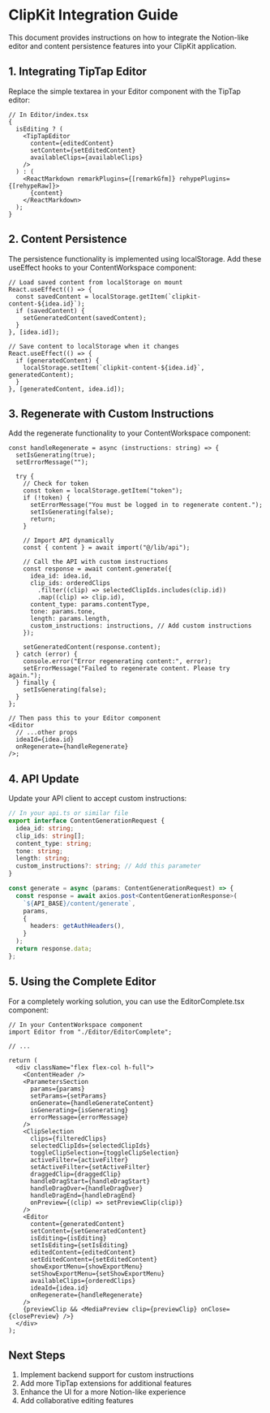 # ClipKit Integration Guide

This document provides instructions on how to integrate the Notion-like editor and content persistence features into your ClipKit application.

## 1. Integrating TipTap Editor

Replace the simple textarea in your Editor component with the TipTap editor:

```tsx
// In Editor/index.tsx
{
  isEditing ? (
    <TipTapEditor
      content={editedContent}
      setContent={setEditedContent}
      availableClips={availableClips}
    />
  ) : (
    <ReactMarkdown remarkPlugins={[remarkGfm]} rehypePlugins={[rehypeRaw]}>
      {content}
    </ReactMarkdown>
  );
}
```

## 2. Content Persistence

The persistence functionality is implemented using localStorage. Add these useEffect hooks to your ContentWorkspace component:

```tsx
// Load saved content from localStorage on mount
React.useEffect(() => {
  const savedContent = localStorage.getItem(`clipkit-content-${idea.id}`);
  if (savedContent) {
    setGeneratedContent(savedContent);
  }
}, [idea.id]);

// Save content to localStorage when it changes
React.useEffect(() => {
  if (generatedContent) {
    localStorage.setItem(`clipkit-content-${idea.id}`, generatedContent);
  }
}, [generatedContent, idea.id]);
```

## 3. Regenerate with Custom Instructions

Add the regenerate functionality to your ContentWorkspace component:

```tsx
const handleRegenerate = async (instructions: string) => {
  setIsGenerating(true);
  setErrorMessage("");

  try {
    // Check for token
    const token = localStorage.getItem("token");
    if (!token) {
      setErrorMessage("You must be logged in to regenerate content.");
      setIsGenerating(false);
      return;
    }

    // Import API dynamically
    const { content } = await import("@/lib/api");

    // Call the API with custom instructions
    const response = await content.generate({
      idea_id: idea.id,
      clip_ids: orderedClips
        .filter((clip) => selectedClipIds.includes(clip.id))
        .map((clip) => clip.id),
      content_type: params.contentType,
      tone: params.tone,
      length: params.length,
      custom_instructions: instructions, // Add custom instructions
    });

    setGeneratedContent(response.content);
  } catch (error) {
    console.error("Error regenerating content:", error);
    setErrorMessage("Failed to regenerate content. Please try again.");
  } finally {
    setIsGenerating(false);
  }
};

// Then pass this to your Editor component
<Editor
  // ...other props
  ideaId={idea.id}
  onRegenerate={handleRegenerate}
/>;
```

## 4. API Update

Update your API client to accept custom instructions:

```typescript
// In your api.ts or similar file
export interface ContentGenerationRequest {
  idea_id: string;
  clip_ids: string[];
  content_type: string;
  tone: string;
  length: string;
  custom_instructions?: string; // Add this parameter
}

const generate = async (params: ContentGenerationRequest) => {
  const response = await axios.post<ContentGenerationResponse>(
    `${API_BASE}/content/generate`,
    params,
    {
      headers: getAuthHeaders(),
    }
  );
  return response.data;
};
```

## 5. Using the Complete Editor

For a completely working solution, you can use the EditorComplete.tsx component:

```tsx
// In your ContentWorkspace component
import Editor from "./Editor/EditorComplete";

// ...

return (
  <div className="flex flex-col h-full">
    <ContentHeader />
    <ParametersSection
      params={params}
      setParams={setParams}
      onGenerate={handleGenerateContent}
      isGenerating={isGenerating}
      errorMessage={errorMessage}
    />
    <ClipSelection
      clips={filteredClips}
      selectedClipIds={selectedClipIds}
      toggleClipSelection={toggleClipSelection}
      activeFilter={activeFilter}
      setActiveFilter={setActiveFilter}
      draggedClip={draggedClip}
      handleDragStart={handleDragStart}
      handleDragOver={handleDragOver}
      handleDragEnd={handleDragEnd}
      onPreview={(clip) => setPreviewClip(clip)}
    />
    <Editor
      content={generatedContent}
      setContent={setGeneratedContent}
      isEditing={isEditing}
      setIsEditing={setIsEditing}
      editedContent={editedContent}
      setEditedContent={setEditedContent}
      showExportMenu={showExportMenu}
      setShowExportMenu={setShowExportMenu}
      availableClips={orderedClips}
      ideaId={idea.id}
      onRegenerate={handleRegenerate}
    />
    {previewClip && <MediaPreview clip={previewClip} onClose={closePreview} />}
  </div>
);
```

## Next Steps

1. Implement backend support for custom instructions
2. Add more TipTap extensions for additional features
3. Enhance the UI for a more Notion-like experience
4. Add collaborative editing features
